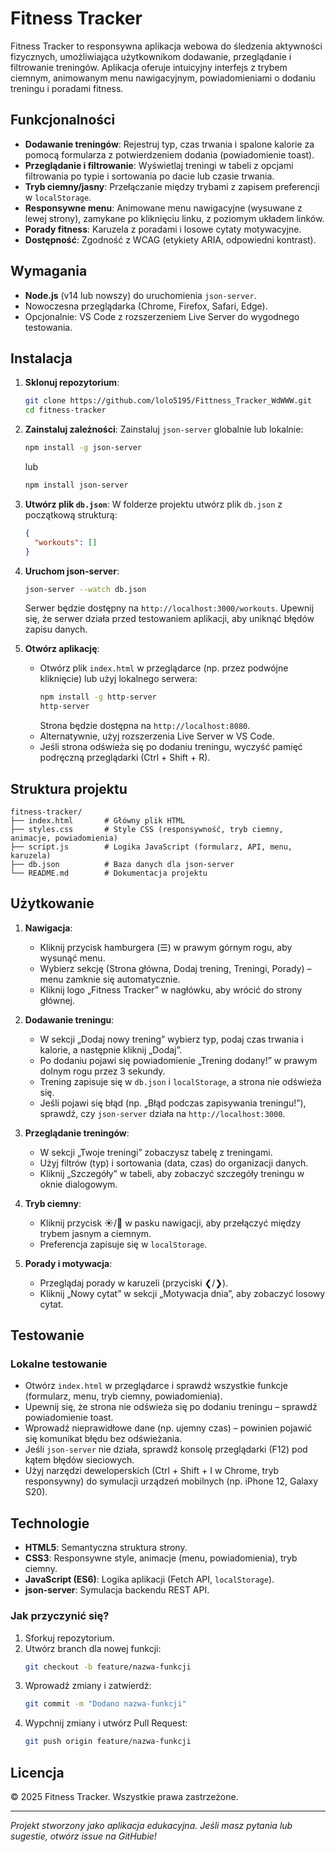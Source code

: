 # Fitness Tracker

Fitness Tracker to responsywna aplikacja webowa do śledzenia aktywności fizycznych, umożliwiająca użytkownikom dodawanie, przeglądanie i filtrowanie treningów. Aplikacja oferuje intuicyjny interfejs z trybem ciemnym, animowanym menu nawigacyjnym, powiadomieniami o dodaniu treningu i poradami fitness.

## Funkcjonalności

- **Dodawanie treningów**: Rejestruj typ, czas trwania i spalone kalorie za pomocą formularza z potwierdzeniem dodania (powiadomienie toast).
- **Przeglądanie i filtrowanie**: Wyświetlaj treningi w tabeli z opcjami filtrowania po typie i sortowania po dacie lub czasie trwania.
- **Tryb ciemny/jasny**: Przełączanie między trybami z zapisem preferencji w `localStorage`.
- **Responsywne menu**: Animowane menu nawigacyjne (wysuwane z lewej strony), zamykane po kliknięciu linku, z poziomym układem linków.
- **Porady fitness**: Karuzela z poradami i losowe cytaty motywacyjne.
- **Dostępność**: Zgodność z WCAG (etykiety ARIA, odpowiedni kontrast).

## Wymagania

- **Node.js** (v14 lub nowszy) do uruchomienia `json-server`.
- Nowoczesna przeglądarka (Chrome, Firefox, Safari, Edge).
- Opcjonalnie: VS Code z rozszerzeniem Live Server do wygodnego testowania.

## Instalacja

1. **Sklonuj repozytorium**:
   ```bash
   git clone https://github.com/lolo5195/Fittness_Tracker_WdWWW.git
   cd fitness-tracker
   ```

2. **Zainstaluj zależności**:
   Zainstaluj `json-server` globalnie lub lokalnie:
   ```bash
   npm install -g json-server
   ```
   lub
   ```bash
   npm install json-server
   ```

3. **Utwórz plik `db.json`**:
   W folderze projektu utwórz plik `db.json` z początkową strukturą:
   ```json
   {
     "workouts": []
   }
   ```

4. **Uruchom json-server**:
   ```bash
   json-server --watch db.json
   ```
   Serwer będzie dostępny na `http://localhost:3000/workouts`. Upewnij się, że serwer działa przed testowaniem aplikacji, aby uniknąć błędów zapisu danych.

5. **Otwórz aplikację**:
   - Otwórz plik `index.html` w przeglądarce (np. przez podwójne kliknięcie) lub użyj lokalnego serwera:
     ```bash
     npm install -g http-server
     http-server
     ```
     Strona będzie dostępna na `http://localhost:8080`.
   - Alternatywnie, użyj rozszerzenia Live Server w VS Code.
   - Jeśli strona odświeża się po dodaniu treningu, wyczyść pamięć podręczną przeglądarki (Ctrl + Shift + R).

## Struktura projektu

```
fitness-tracker/
├── index.html       # Główny plik HTML
├── styles.css       # Style CSS (responsywność, tryb ciemny, animacje, powiadomienia)
├── script.js        # Logika JavaScript (formularz, API, menu, karuzela)
├── db.json          # Baza danych dla json-server
└── README.md        # Dokumentacja projektu
```

## Użytkowanie

1. **Nawigacja**:
   - Kliknij przycisk hamburgera (☰) w prawym górnym rogu, aby wysunąć menu.
   - Wybierz sekcję (Strona główna, Dodaj trening, Treningi, Porady) – menu zamknie się automatycznie.
   - Kliknij logo „Fitness Tracker” w nagłówku, aby wrócić do strony głównej.

2. **Dodawanie treningu**:
   - W sekcji „Dodaj nowy trening” wybierz typ, podaj czas trwania i kalorie, a następnie kliknij „Dodaj”.
   - Po dodaniu pojawi się powiadomienie „Trening dodany!” w prawym dolnym rogu przez 3 sekundy.
   - Trening zapisuje się w `db.json` i `localStorage`, a strona nie odświeża się.
   - Jeśli pojawi się błąd (np. „Błąd podczas zapisywania treningu!”), sprawdź, czy `json-server` działa na `http://localhost:3000`.

3. **Przeglądanie treningów**:
   - W sekcji „Twoje treningi” zobaczysz tabelę z treningami.
   - Użyj filtrów (typ) i sortowania (data, czas) do organizacji danych.
   - Kliknij „Szczegóły” w tabeli, aby zobaczyć szczegóły treningu w oknie dialogowym.

4. **Tryb ciemny**:
   - Kliknij przycisk ☀️/🌙 w pasku nawigacji, aby przełączyć między trybem jasnym a ciemnym.
   - Preferencja zapisuje się w `localStorage`.

5. **Porady i motywacja**:
   - Przeglądaj porady w karuzeli (przyciski ❮/❯).
   - Kliknij „Nowy cytat” w sekcji „Motywacja dnia”, aby zobaczyć losowy cytat.

## Testowanie

### Lokalne testowanie
- Otwórz `index.html` w przeglądarce i sprawdź wszystkie funkcje (formularz, menu, tryb ciemny, powiadomienia).
- Upewnij się, że strona nie odświeża się po dodaniu treningu – sprawdź powiadomienie toast.
- Wprowadź nieprawidłowe dane (np. ujemny czas) – powinien pojawić się komunikat błędu bez odświeżania.
- Jeśli `json-server` nie działa, sprawdź konsolę przeglądarki (F12) pod kątem błędów sieciowych.
- Użyj narzędzi deweloperskich (Ctrl + Shift + I w Chrome, tryb responsywny) do symulacji urządzeń mobilnych (np. iPhone 12, Galaxy S20).


## Technologie

- **HTML5**: Semantyczna struktura strony.
- **CSS3**: Responsywne style, animacje (menu, powiadomienia), tryb ciemny.
- **JavaScript (ES6)**: Logika aplikacji (Fetch API, `localStorage`).
- **json-server**: Symulacja backendu REST API.


### Jak przyczynić się?
1. Sforkuj repozytorium.
2. Utwórz branch dla nowej funkcji:
   ```bash
   git checkout -b feature/nazwa-funkcji
   ```
3. Wprowadź zmiany i zatwierdź:
   ```bash
   git commit -m "Dodano nazwa-funkcji"
   ```
4. Wypchnij zmiany i utwórz Pull Request:
   ```bash
   git push origin feature/nazwa-funkcji
   ```

## Licencja

© 2025 Fitness Tracker. Wszystkie prawa zastrzeżone.

---

*Projekt stworzony jako aplikacja edukacyjna. Jeśli masz pytania lub sugestie, otwórz issue na GitHubie!*
